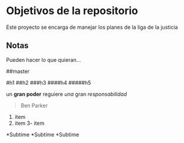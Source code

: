 # Objetivos de la repositorio

Este proyecto se encarga de manejar los planes de la liga de la justicia


## Notas
Pueden hacer lo que quieran...

##master

#h1
##h2
###h3
####h4
#####h5

un **gran poder** reguiere _una_ gran *responsabilidad*
> Ben Parker

1. item
2. item 
3- item 

  *Subtime
  *Subtime
  *Subtime
